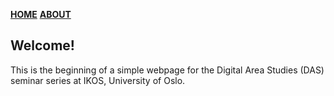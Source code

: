 [**HOME**](/index.md)      [**ABOUT**](/about.md)

## Welcome!

This is the beginning of a simple webpage for the Digital Area Studies (DAS) seminar series at IKOS, University of Oslo.

